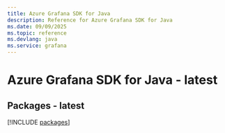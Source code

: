 ```yaml
---
title: Azure Grafana SDK for Java
description: Reference for Azure Grafana SDK for Java
ms.date: 09/09/2025
ms.topic: reference
ms.devlang: java
ms.service: grafana
---
```

# Azure Grafana SDK for Java - latest
## Packages - latest
[!INCLUDE [packages](grafana-index.md)]